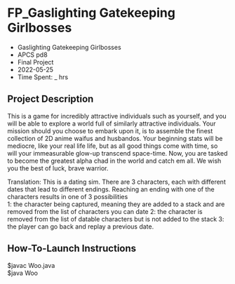 # FP_Gaslighting Gatekeeping Girlbosses
* Gaslighting Gatekeeping Girlbosses
* APCS pd8
* Final Project
* 2022-05-25
* Time Spent:  _ hrs

## Project Description

This is a game for incredibly attractive individuals such as yourself, and you will be able to explore a world full of similarly attractive individuals. Your mission should you choose to embark upon it, is to assemble the finest collection of 2D anime waifus and husbandos. Your beginning stats will be mediocre, like your real life life, but as all good things come with time, so will your immeasurable glow-up transcend space-time. Now, you are tasked to become the greatest alpha chad in the world and catch em all. We wish you the best of luck, brave warrior.

Translation: 
This is a dating sim. There are 3 characters, each with different dates that lead to different endings. Reaching an ending with one of the characters results in one of 3 possibilities  
1: the character being captured, meaning they are added to a stack and are removed from the list of characters you can date
2: the character is removed from the list of datable characters but is not added to the stack
3: the player can go back and replay a previous date.

## How-To-Launch Instructions

$javac Woo.java  
$java Woo

